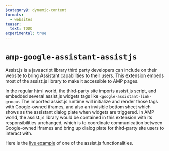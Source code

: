 ```yaml
---
$category@: dynamic-content
formats:
  - websites
teaser:
  text: TODO
experimental: true
---
```


# `amp-google-assistant-assistjs`

Assist.js is a javascript library third party developers can include on their website to bring Assistant capabilities to their users. This extension embeds most of the assist.js library to make it accessible to AMP pages.

In the regular html world, the third-party site imports assist.js script, and embedded several assist.js widgets tags like `<google-assistant-link-group>`. The imported assist.js runtime will initialize and render those tags with Google-owned iframes, and also an invisible bottom sheet which shows as the assistant dialog plate when widgets are triggered. In AMP world, the assist.js library would be contained in this extension with its responsibilities unchanged, which is to coordinate communication between Google-owned iframes and bring up dialog plate for third-party site users to interact with.

Here is the [live example](https://developers.google.com/assistant/engagement/assistant-links#rich_assistant_links) of one of the assist.js functionalities.
